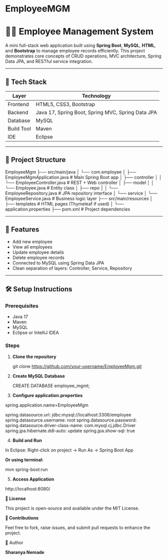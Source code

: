 # EmployeeMGM



# 🧑‍💼 Employee Management System

A mini full-stack web application built using **Spring Boot**, **MySQL**, **HTML**, and **Bootstrap** to manage employee records efficiently. This project demonstrates core concepts of CRUD operations, MVC architecture, Spring Data JPA, and RESTful service integration.

---

## 🔧 Tech Stack

| Layer        | Technology        |
|--------------|-------------------|
| Frontend     | HTML5, CSS3, Bootstrap |
| Backend      | Java 17, Spring Boot, Spring MVC, Spring Data JPA |
| Database     | MySQL             |
| Build Tool   | Maven             |
| IDE          | Eclipse           |

---

## 📂 Project Structure


EmployeeMgm
├── src/main/java
│ └── com.employee
│ ├── EmployeeMgmApplication.java # Main Spring Boot app
│ ├── controller
│ │ └── EmployeeController.java # REST + Web controller
│ ├── model
│ │ └── Employee.java # Entity class
│ ├── repo
│ │ └── EmployeeRepository.java # JPA repository interface
│ └── service
│ └── EmployeeService.java # Business logic layer
├── src/main/resources
│ ├── templates # HTML pages (Thymeleaf if used)
│ └── application.properties
├── pom.xml # Project dependencies





---

## 🚀 Features

- Add new employee
- View all employees
- Update employee details
- Delete employee records
- Connected to MySQL using Spring Data JPA
- Clean separation of layers: Controller, Service, Repository

---

## 🛠️ Setup Instructions

### Prerequisites

- Java 17
- Maven
- MySQL
- Eclipse or IntelliJ IDEA

### Steps

1. **Clone the repository**

   git clone https://github.com/your-username/EmployeeMgm.git

3. **Create MySQL Database**

    CREATE DATABASE employee_mgmt;

4. **Configure application.properties**

spring.application.name=EmployeeMgm

spring.datasource.url: jdbc:mysql://localhost:3306/employee
spring.datasource.username: root
spring.datasource.password: 
spring.datasource.driver-class-name: com.mysql.cj.jdbc.Driver
spring.jpa.hibernate.ddl-auto: update
spring.jpa.show-sql: true 


4. **Build and Run**

In Eclipse: Right-click on project → Run As → Spring Boot App

**Or using terminal:**

mvn spring-boot:run


5. **Access Application**

http://localhost:8080/


**📜 License**

This project is open-source and available under the MIT License.

**🤝 Contributions**

Feel free to fork, raise issues, and submit pull requests to enhance the project.


👤 Author

**Sharanya Nemade**
